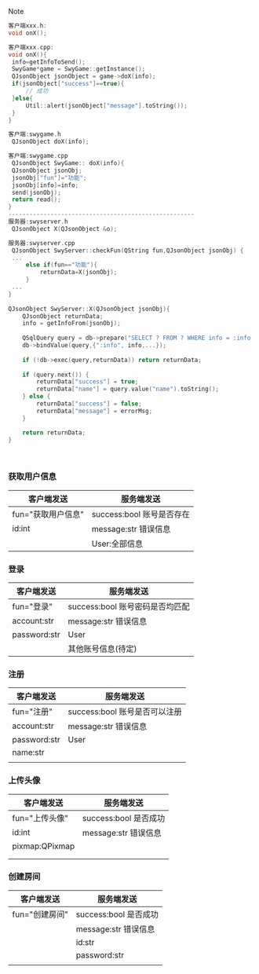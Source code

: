 > [!NOTE]
>
> 
>
> ```cpp
> 客户端xxx.h:
> void onX();
> 
> 客户端xxx.cpp:
> void onX(){
>  info=getInfoToSend();
>  SwyGame*game = SwyGame::getInstance(); 
>  QJsonObject jsonObject = game->doX(info);
>  if(jsonObject["success"]==true){
>      // 成功
>  }else{
>      Util::alert(jsonObject["message"].toString());
>  } 
> }
> 
> 客户端:swygame.h
>  QJsonObject doX(info);
> 
> 客户端:swygame.cpp
>  QJsonObject SwyGame:: doX(info){
>  QJsonObject jsonObj;
>  jsonObj["fun"]="功能";
>  jsonObj[info]=info;
>  send(jsonObj);
>  return read();
> }
> -----------------------------------------------------
> 服务器:swyserver.h
>  QJsonObject X(QJsonObject &o);
> 
> 服务器:swyserver.cpp
>  QJsonObject SwyServer::checkFun(QString fun,QJsonObject jsonObj) {
>  ...
>      else if(fun=="功能"){
>          returnData=X(jsonObj);
>      }
>  ...
> }
>  
> QJsonObject SwyServer::X(QJsonObject jsonObj){
>     QJsonObject returnData;
>     info = getInfoFrom(jsonObj);
>     
>     QSqlQuery query = db->prepare("SELECT ? FROM ? WHERE info = :info ...");
>     db->bindValue(query,{":info", info,...});
>       
>     if (!db->exec(query,returnData)) return returnData;
>      
>     if (query.next()) {
>         returnData["success"] = true;
>         returnData["name"] = query.value("name").toString();
>     } else {
>         returnData["success"] = false;
>         returnData["message"] = errorMsg;
>     }
> 
>     return returnData;
> }
> 
> ```
>
> ​	

### 获取用户信息

| 客户端发送         | 服务端发送                |
| ------------------ | ------------------------- |
| fun="获取用户信息" | success:bool 账号是否存在 |
| id:int             | message:str 错误信息      |
|                    | User:全部信息             |

### 登录 

| 客户端发送   | 服务端发送                      |
| ------------ | ------------------------------- |
| fun="登录"   | success:bool 账号密码是否均匹配 |
| account:str  | message:str 错误信息            |
| password:str | User                            |
|              | 其他账号信息(待定)              |

### 注册

| 客户端发送   | 服务端发送                    |
| ------------ | ----------------------------- |
| fun="注册"   | success:bool 账号是否可以注册 |
| account:str  | message:str 错误信息          |
| password:str | User                          |
| name:str     |                               |
|              |                               |

###  上传头像

| 客户端发送     | 服务端发送            |
| -------------- | --------------------- |
| fun="上传头像" | success:bool 是否成功 |
| id:int         | message:str 错误信息  |
| pixmap:QPixmap |                       |
|                |                       |
|                |                       |

### 

###  创建房间

| 客户端发送     | 服务端发送            |
| -------------- | --------------------- |
| fun="创建房间" | success:bool 是否成功 |
|                | message:str 错误信息  |
|                | id:str                |
|                | password:str          |
|                |                       |

###  
